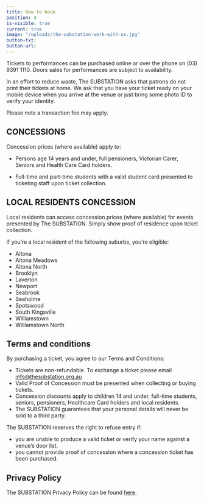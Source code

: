 ```yaml
---
title: How to book
position: 4
is-visible: true
current: true
image: "/uploads/the-substation-work-with-us.jpg"
button-txt: 
button-url: 
---
```


Tickets to performances can be purchased online or over the phone on (03) 9391 1110. Doors sales for performances are subject to availability. 

In an effort to reduce waste, The SUBSTATION asks that patrons do not print their tickets at home. We ask that you have your ticket ready on your mobile device when you arrive at the venue or just bring some photo ID to verify your identity.


Please note a transaction fee may apply. 

## CONCESSIONS

Concession prices (where available) apply to:

* Persons age 14 years and under, full pensioners, Victorian Carer, Seniors and Health Care Card holders. 

* Full-time and part-time students with a valid student card presented to ticketing staff upon ticket collection. 

## LOCAL RESIDENTS CONCESSION 

Local residents can access concession prices (where available) for events presented by The SUBSTATION. Simply show proof of residence upon ticket collection. 

If you’re a local resident of the following suburbs, you’re eligible:

* Altona
* Altona Meadows
* Altona North
* Brooklyn
* Laverton
* Newport
* Seabrook
* Seaholme
* Spotswood
* South Kingsville
* Williamstown
* Williamstown North

## Terms and conditions

By purchasing a ticket, you agree to our Terms and Conditions:
* Tickets are non-refundable. To exchange a ticket please email info@thesubstation.org.au
* Valid Proof of Concession must be presented when collecting or buying tickets.
* Concession discounts apply to children 14 and under, full-time students, seniors, pensioners, Healthcare Card holders and local residents.
* The SUBSTATION guarantees that your personal details will never be sold to a third party.

The SUBSTATION reserves the right to refuse entry if:
* you are unable to produce a valid ticket or verify your name against a venue’s door list.
* you cannot provide proof of concession where a concession ticket has been purchased.

## Privacy Policy 

The SUBSTATION Privacy Policy can be found [here](/uploads/The%20SUBSTATION%20Privacy%20Policy.pdf).
